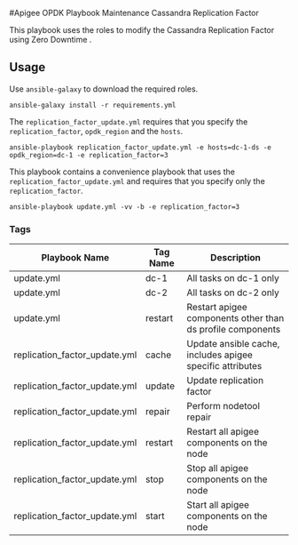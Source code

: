 #Apigee OPDK Playbook Maintenance Cassandra Replication Factor

This playbook uses the roles to modify the Cassandra Replication Factor using Zero Downtime .

## Usage
Use ```ansible-galaxy``` to download the required roles.

```ansible-galaxy install -r requirements.yml```

The ```replication_factor_update.yml``` requires that you specify the ```replication_factor```,
```opdk_region``` and the ```hosts```. 

```ansible-playbook replication_factor_update.yml -e hosts=dc-1-ds -e opdk_region=dc-1 -e replication_factor=3```

This playbook contains a convenience playbook that uses the ```replication_factor_update.yml```
 and requires that you specify only the ```replication_factor```.

```ansible-playbook update.yml -vv -b -e replication_factor=3```

### Tags
Playbook Name | Tag Name | Description 
--- | --- | ----
update.yml | dc-1 | All tasks on dc-1 only
update.yml | dc-2 | All tasks on dc-2 only
update.yml | restart | Restart apigee components other than ds profile components
replication_factor_update.yml | cache | Update ansible cache, includes apigee specific attributes
replication_factor_update.yml | update | Update replication factor
replication_factor_update.yml | repair | Perform nodetool repair
replication_factor_update.yml | restart | Restart all apigee components on the node
replication_factor_update.yml | stop | Stop all apigee components on the node
replication_factor_update.yml | start | Start all apigee components on the node
